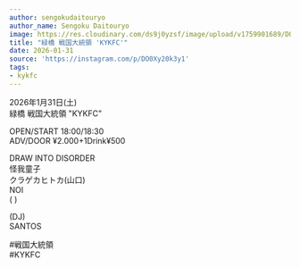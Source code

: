```yaml
---
author: sengokudaitouryo
author_name: Sengoku Daitouryo
image: https://res.cloudinary.com/ds9j0yzsf/image/upload/v1759901689/DO0Xy20k3y1.jpg
title: "緑橋 戦国大統領 'KYKFC'"
date: 2026-01-31
source: 'https://instagram.com/p/DO0Xy20k3y1'
tags:
- kykfc
---
```

2026年1月31日(土)<br>
緑橋 戦国大統領 "KYKFC"

OPEN/START 18:00/18:30<br>
ADV/DOOR ¥2.000+1Drink¥500

DRAW INTO DISORDER<br>
怪我童子<br>
クラゲカヒトカ(山口)<br>
NOI<br>
( )

(DJ)<br>
SANTOS

#戦国大統領<br>
#KYKFC